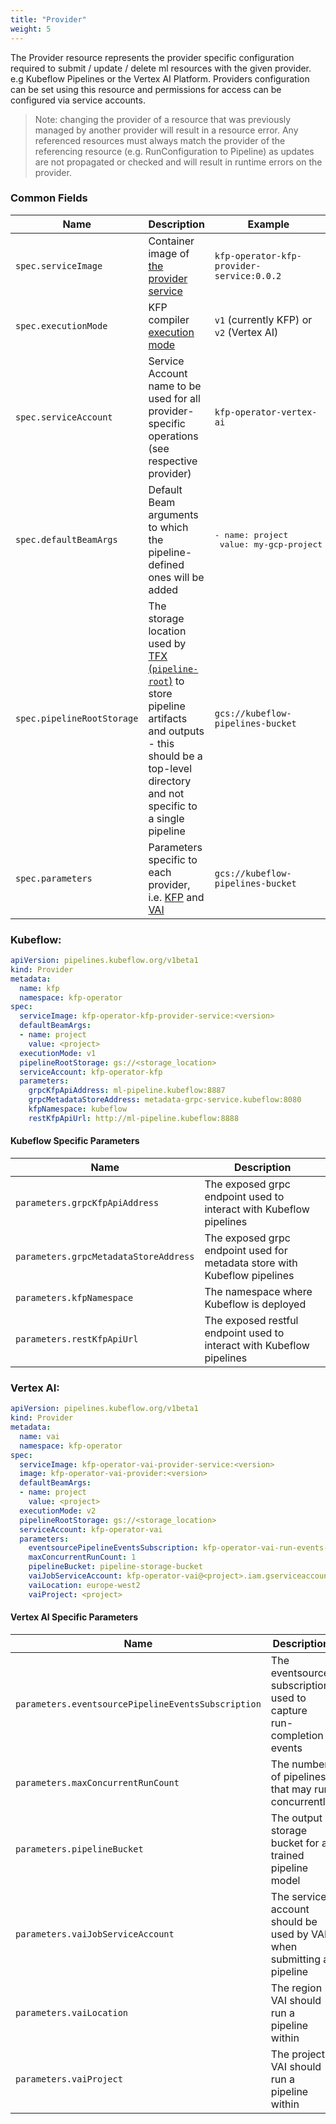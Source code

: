 ```yaml
---
title: "Provider"
weight: 5
---
```


The Provider resource represents the provider specific configuration required to submit / update / delete ml resources with the given provider.
e.g Kubeflow Pipelines or the Vertex AI Platform.
Providers configuration can be set using this resource and permissions for access can be configured via service accounts.

> Note: changing the provider of a resource that was previously managed by another provider will result in a resource error.
Any referenced resources must always match the provider of the referencing resource (e.g. RunConfiguration to Pipeline) as updates are not propagated or checked and will result in runtime errors on the provider.

### Common Fields

| Name                       | Description                                                                                                                                                                                                                        | Example                                                |
|----------------------------|------------------------------------------------------------------------------------------------------------------------------------------------------------------------------------------------------------------------------------|--------------------------------------------------------|
| `spec.serviceImage`        | Container image of [the provider service](../../providers/#provider-service)                                                                                                                                                       | `kfp-operator-kfp-provider-service:0.0.2`              |
| `spec.executionMode`       | KFP compiler [execution mode](https://kubeflow-pipelines.readthedocs.io/en/latest/source/kfp.dsl.html#kfp.dsl.PipelineExecutionMode)                                                                                               | `v1` (currently KFP) or `v2` (Vertex AI)               |
| `spec.serviceAccount`      | Service Account name to be used for all provider-specific operations (see respective provider)                                                                                                                                     | `kfp-operator-vertex-ai`                               |
| `spec.defaultBeamArgs`     | Default Beam arguments to which the pipeline-defined ones will be added                                                                                                                                                            | <pre>- name: project<br/>  value: my-gcp-project</pre> |
| `spec.pipelineRootStorage` | The storage location used by [TFX (`pipeline-root`)](https://www.tensorflow.org/tfx/guide/build_tfx_pipeline) to store pipeline artifacts and outputs - this should be a top-level directory and not specific to a single pipeline | `gcs://kubeflow-pipelines-bucket`                      |
| `spec.parameters`          | Parameters specific to each provider, i.e. [KFP](#kubeflow-specific-parameters) and [VAI](#vertex-ai-specific-parameters)                                                                                                          | `gcs://kubeflow-pipelines-bucket`                      |

### Kubeflow:

```yaml
apiVersion: pipelines.kubeflow.org/v1beta1
kind: Provider
metadata:
  name: kfp
  namespace: kfp-operator
spec:
  serviceImage: kfp-operator-kfp-provider-service:<version>
  defaultBeamArgs:
  - name: project
    value: <project>
  executionMode: v1
  pipelineRootStorage: gs://<storage_location>
  serviceAccount: kfp-operator-kfp
  parameters:
    grpcKfpApiAddress: ml-pipeline.kubeflow:8887
    grpcMetadataStoreAddress: metadata-grpc-service.kubeflow:8080
    kfpNamespace: kubeflow
    restKfpApiUrl: http://ml-pipeline.kubeflow:8888
```

#### Kubeflow Specific Parameters
| Name                                  | Description                                                               |
| ------------------------------------- | ------------------------------------------------------------------------- |
| `parameters.grpcKfpApiAddress`        | The exposed grpc endpoint used to interact with Kubeflow pipelines        |
| `parameters.grpcMetadataStoreAddress` | The exposed grpc endpoint used for metadata store with Kubeflow pipelines |
| `parameters.kfpNamespace`             | The namespace where Kubeflow is deployed                                  |
| `parameters.restKfpApiUrl`            | The exposed restful endpoint used to interact with Kubeflow pipelines     |


### Vertex AI:

```yaml
apiVersion: pipelines.kubeflow.org/v1beta1
kind: Provider
metadata:
  name: vai
  namespace: kfp-operator
spec:
  serviceImage: kfp-operator-vai-provider-service:<version>
  image: kfp-operator-vai-provider:<version>
  defaultBeamArgs:
  - name: project
    value: <project>
  executionMode: v2
  pipelineRootStorage: gs://<storage_location>
  serviceAccount: kfp-operator-vai
  parameters:
    eventsourcePipelineEventsSubscription: kfp-operator-vai-run-events-eventsource
    maxConcurrentRunCount: 1
    pipelineBucket: pipeline-storage-bucket
    vaiJobServiceAccount: kfp-operator-vai@<project>.iam.gserviceaccount.com
    vaiLocation: europe-west2
    vaiProject: <project>
```

#### Vertex AI Specific Parameters
| Name                                               | Description                                                          |
| -------------------------------------------------- | -------------------------------------------------------------------- |
| `parameters.eventsourcePipelineEventsSubscription` | The eventsource subscription used to capture run-completion events   |
| `parameters.maxConcurrentRunCount`                 | The number of pipelines that may run concurrently                    |
| `parameters.pipelineBucket`                        | The output storage bucket for a trained pipeline model               |
| `parameters.vaiJobServiceAccount`                  | The service account should be used by VAI when submitting a pipeline |
| `parameters.vaiLocation`                           | The region VAI should run a pipeline within                          |
| `parameters.vaiProject`                            | The project VAI should run a pipeline within                         |
